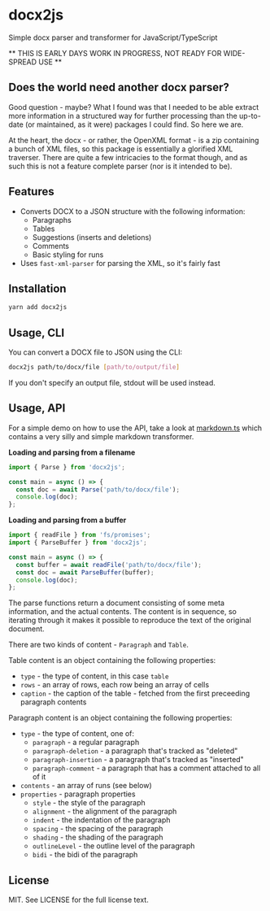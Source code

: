 # docx2js

Simple docx parser and transformer for JavaScript/TypeScript

** THIS IS EARLY DAYS WORK IN PROGRESS, NOT READY FOR WIDE-SPREAD USE **

## Does the world need another docx parser?

Good question - maybe? What I found was that I needed to be able extract more information in a structured way for further processing than the up-to-date (or maintained, as it were) packages I could find. So here we are.

At the heart, the docx - or rather, the OpenXML format - is a zip containing a bunch of XML files, so this package is essentially a glorified XML traverser. There are quite a few intricacies to the format though, and as such this is not a feature complete parser (nor is it intended to be).

## Features

  * Converts DOCX to a JSON structure with the following information:
    - Paragraphs
    - Tables
    - Suggestions (inserts and deletions)
    - Comments
    - Basic styling for runs
  * Uses `fast-xml-parser` for parsing the XML, so it's fairly fast

## Installation

```bash
yarn add docx2js
```

## Usage, CLI

You can convert a DOCX file to JSON using the CLI:

```bash
docx2js path/to/docx/file [path/to/output/file]
```

If you don't specify an output file, stdout will be used instead.

## Usage, API

For a simple demo on how to use the API, take a look at [markdown.ts](./lib/transformers/markdown.ts) which contains a very silly and simple markdown transformer.

**Loading and parsing from a filename**

```javascript
import { Parse } from 'docx2js';

const main = async () => {
  const doc = await Parse('path/to/docx/file');
  console.log(doc);
};

```

**Loading and parsing from a buffer**

```javascript
import { readFile } from 'fs/promises';
import { ParseBuffer } from 'docx2js';

const main = async () => {
  const buffer = await readFile('path/to/docx/file');
  const doc = await ParseBuffer(buffer);
  console.log(doc);
};

```

The parse functions return a document consisting of some meta information, and the actual contents. The content is in sequence, so iterating through it makes it possible to reproduce the text of the original document. 

There are two kinds of content - `Paragraph` and `Table`.

Table content is an object containing the following properties:

  * `type` - the type of content, in this case `table`
  * `rows` - an array of rows, each row being an array of cells
  * `caption` - the caption of the table - fetched from the first preceeding paragraph contents

Paragraph content is an object containing the following properties:

  * `type` - the type of content, one of:
    - `paragraph` - a regular paragraph
    - `paragraph-deletion` - a paragraph that's tracked as "deleted"
    - `paragraph-insertion` - a paragraph that's tracked as "inserted"
    - `paragraph-comment` - a paragraph that has a comment attached to all of it
  * `contents` - an array of runs (see below)
  * `properties` - paragraph properties
    - `style` - the style of the paragraph
    - `alignment` - the alignment of the paragraph
    - `indent` - the indentation of the paragraph
    - `spacing` - the spacing of the paragraph
    - `shading` - the shading of the paragraph
    - `outlineLevel` - the outline level of the paragraph
    - `bidi` - the bidi of the paragraph

## License

MIT. See LICENSE for the full license text.

